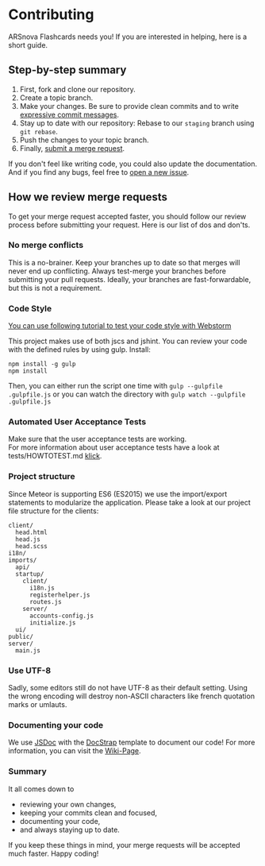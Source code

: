 # Contributing

ARSnova Flashcards needs you! If you are interested in helping, here is a short guide.

## Step-by-step summary

1. First, fork and clone our repository.
2. Create a topic branch.
3. Make your changes. Be sure to provide clean commits and to write [expressive commit messages][commit-message].
4. Stay up to date with our repository: Rebase to our `staging` branch using `git rebase`.
5. Push the changes to your topic branch.
6. Finally, [submit a merge request][merge-request].

If you don't feel like writing code, you could also update the documentation. And if you find any bugs, feel free to [open a new issue][new-issue].

[build-section]: https://git.thm.de/arsnova/flashcards/builds
[commit-message]: http://tbaggery.com/2008/04/19/a-note-about-git-commit-messages.html
[merge-request]: https://git.thm.de/arsnova/flashcards/merge_requests/new
[new-issue]: https://git.thm.de/arsnova/flashcards/issues/new?issue%5Bassignee_id%5D=&issue%5Bmilestone_id%5D=

## How we review merge requests

To get your merge request accepted faster, you should follow our review process before submitting your request. Here is our list of dos and don'ts.

### No merge conflicts

This is a no-brainer. Keep your branches up to date so that merges will never end up conflicting. Always test-merge your branches before submitting your pull requests. Ideally, your branches are fast-forwardable, but this is not a requirement.

### Code Style

[You can use following tutorial to test your code style with Webstorm](https://git.thm.de/arsnova/flashcards/wikis/testing-with-webstorm)

This project makes use of both jscs and jshint. You can review your code with the defined rules by using gulp. Install:

```
npm install -g gulp
npm install
```

Then, you can either run the script one time with ```gulp --gulpfile .gulpfile.js``` or you can watch the directory with ```gulp watch --gulpfile .gulpfile.js```

### Automated User Acceptance Tests

Make sure that the user acceptance tests are working.  
For more information about user acceptance tests have a look at tests/HOWTOTEST.md [klick](tests/HOWTOTEST.md).

### Project structure

Since Meteor is supporting ES6 (ES2015) we use the import/export statements to modularize the application.
Please take a look at our project file structure for the clients:

```
client/
  head.html
  head.js
  head.scss
i18n/
imports/
  api/
  startup/
    client/
      i18n.js
      registerhelper.js
      routes.js
    server/
      accounts-config.js
      initialize.js
  ui/
public/
server/
  main.js
```

### Use UTF-8

Sadly, some editors still do not have UTF-8 as their default setting. Using the wrong encoding will destroy non-ASCII characters like french quotation marks or umlauts.

### Documenting your code

We use [JSDoc](https://github.com/jsdoc3/jsdoc) with the [DocStrap](https://github.com/docstrap/docstrap) template to document our code! For more information, you can visit
the [Wiki-Page](https://git.thm.de/arsnova/flashcards/wikis/code-documentation-with-jsdoc).

### Summary

It all comes down to

* reviewing your own changes,
* keeping your commits clean and focused,
* documenting your code,
* and always staying up to date.

If you keep these things in mind, your merge requests will be accepted much faster. Happy coding!
